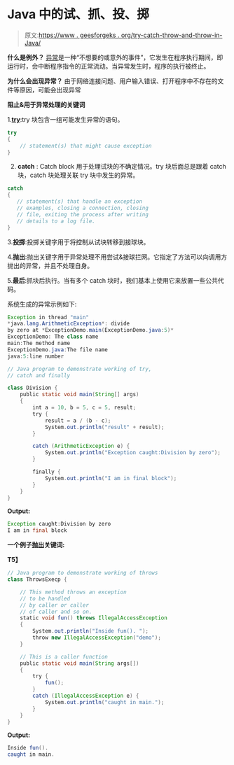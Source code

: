 # Java 中的试、抓、投、掷

> 原文:[https://www . geesforgeks . org/try-catch-throw-and-throw-in-Java/](https://www.geeksforgeeks.org/try-catch-throw-and-throws-in-java/)

**什么是例外？**
[异常](https://www.geeksforgeeks.org/java-gq/exception-handling-2-gq/)是一种“不想要的或意外的事件”，它发生在程序执行期间，即运行时，会中断程序指令的正常流动。当异常发生时，程序的执行被终止。

**为什么会出现异常？**
由于网络连接问题、用户输入错误、打开程序中不存在的文件等原因，可能会出现异常

**阻止&用于异常处理的关键词**

1.**[try](https://www.geeksforgeeks.org/flow-control-in-try-catch-finally-in-java/)**:try 块包含一组可能发生异常的语句。

```java
try
{
    // statement(s) that might cause exception
}

```

2. **catch** : Catch block 用于处理试块的不确定情况。try 块后面总是跟着 catch 块，catch 块处理关联 try 块中发生的异常。

```java
catch
{
   // statement(s) that handle an exception
   // examples, closing a connection, closing
   // file, exiting the process after writing
   // details to a log file.
}

```

3.**投掷**:投掷关键字用于将控制从试块转移到接球块。

4.**抛出**:抛出关键字用于异常处理不用尝试&接球拦网。它指定了方法可以向调用方抛出的异常，并且不处理自身。

5.**最后**:抓块后执行。当有多个 catch 块时，我们基本上使用它来放置一些公共代码。

系统生成的异常示例如下:

```java
Exception in thread "main" 
*java.lang.ArithmeticException*: divide 
by zero at *ExceptionDemo.main(ExceptionDemo.java:5)*
ExceptionDemo: The class name
main:The method name 
ExceptionDemo.java:The file name
java:5:line number

```

```java
// Java program to demonstrate working of try,
// catch and finally

class Division {
    public static void main(String[] args)
    {
        int a = 10, b = 5, c = 5, result;
        try {
            result = a / (b - c);
            System.out.println("result" + result);
        }

        catch (ArithmeticException e) {
            System.out.println("Exception caught:Division by zero");
        }

        finally {
            System.out.println("I am in final block");
        }
    }
}
```

**Output:**

```java
Exception caught:Division by zero
I am in final block

```

**一个例子[抛出](https://www.geeksforgeeks.org/throw-throws-java/)关键词:**

**T5】**

```java
// Java program to demonstrate working of throws
class ThrowsExecp {

    // This method throws an exception
    // to be handled
    // by caller or caller
    // of caller and so on.
    static void fun() throws IllegalAccessException
    {
        System.out.println("Inside fun(). ");
        throw new IllegalAccessException("demo");
    }

    // This is a caller function 
    public static void main(String args[])
    {
        try {
            fun();
        }
        catch (IllegalAccessException e) {
            System.out.println("caught in main.");
        }
    }
}
```

**Output:**

```java
Inside fun(). 
caught in main.

```